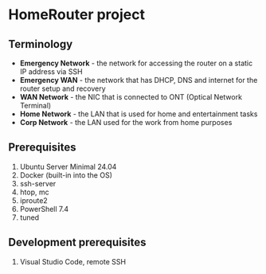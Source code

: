 # HomeRouter project
## Terminology
- **Emergency Network** - the network for accessing the router on a static IP address via SSH
- **Emergency WAN** - the network that has DHCP, DNS and internet for the router setup and recovery
- **WAN Network** - the NIC that is connected to ONT (Optical Network Terminal)
- **Home Network** - the LAN that is used for home and entertainment tasks
- **Corp Network** - the LAN used for the work from home purposes

## Prerequisites
1) Ubuntu Server Minimal 24.04
1) Docker (built-in into the OS)
1) ssh-server
1) htop, mc
1) iproute2
1) PowerShell 7.4
1) tuned
## Development prerequisites
1) Visual Studio Code, remote SSH


